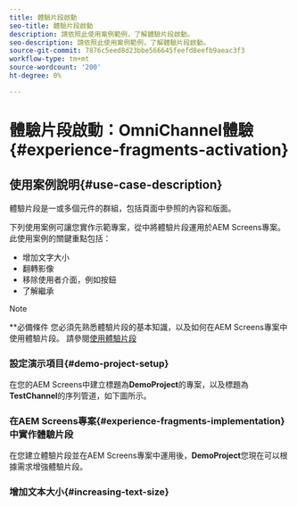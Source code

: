 ```yaml
---
title: 體驗片段啟動
seo-title: 體驗片段啟動
description: 請依照此使用案例範例，了解體驗片段啟動。
seo-description: 請依照此使用案例範例，了解體驗片段啟動。
source-git-commit: 7876c5eed8d23bbe566645feefd8eefb9aeac3f3
workflow-type: tm+mt
source-wordcount: '200'
ht-degree: 0%

---
```



# 體驗片段啟動：OmniChannel體驗{#experience-fragments-activation}

## 使用案例說明{#use-case-description}

體驗片段是一或多個元件的群組，包括頁面中參照的內容和版面。

下列使用案例可讓您實作示範專案，從中將體驗片段運用於AEM Screens專案。 此使用案例的關鍵重點包括：

* 增加文字大小
* 翻轉影像
* 移除使用者介面，例如按鈕
* 了解繼承

>[!NOTE]
>**必備條件
>您必須先熟悉體驗片段的基本知識，以及如何在AEM Screens專案中使用體驗片段。 請參閱[使用體驗片段](/help/user-guide/experience-fragments-in-screens.md)

### 設定演示項目{#demo-project-setup}

在您的AEM Screens中建立標題為&#x200B;**DemoProject**&#x200B;的專案，以及標題為&#x200B;**TestChannel**&#x200B;的序列管道，如下圖所示。

### 在AEM Screens專案{#experience-fragments-implementation}中實作體驗片段

在您建立體驗片段並在AEM Screens專案中運用後，**DemoProject**&#x200B;您現在可以根據需求增強體驗片段。

### 增加文本大小{#increasing-text-size}







